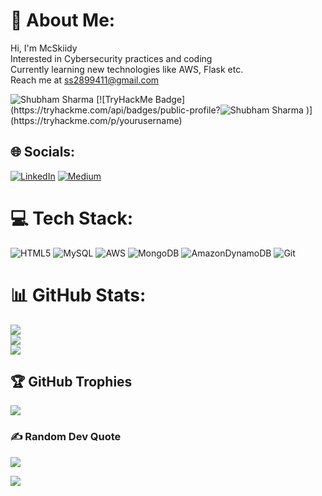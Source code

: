 # 💫 About Me:
Hi, I'm McSkiidy<br>Interested in Cybersecurity practices and coding<br>Currently learning new technologies like AWS, Flask etc.<br>Reach me at ss2899411@gmail.com
<html>
<img src="https://tryhackme-badges.s3.amazonaws.com/ss2899411.png" alt="Shubham Sharma" />
[![TryHackMe Badge](https://tryhackme.com/api/badges/public-profile?<img src="https://tryhackme-badges.s3.amazonaws.com/ss2899411.png" alt="Shubham Sharma" />
)](https://tryhackme.com/p/yourusername)


## 🌐 Socials:
[![LinkedIn](https://img.shields.io/badge/LinkedIn-%230077B5.svg?logo=linkedin&logoColor=white)](https://linkedin.com/in/https://www.linkedin.com/in/shubham-sharma-7008b5231/) [![Medium](https://img.shields.io/badge/Medium-12100E?logo=medium&logoColor=white)](https://medium.com/@@ss2899411) 

# 💻 Tech Stack:
![HTML5](https://img.shields.io/badge/html5-%23E34F26.svg?style=plastic&logo=html5&logoColor=white) ![MySQL](https://img.shields.io/badge/mysql-4479A1.svg?style=plastic&logo=mysql&logoColor=white) ![AWS](https://img.shields.io/badge/AWS-%23FF9900.svg?style=plastic&logo=amazon-aws&logoColor=white) ![MongoDB](https://img.shields.io/badge/MongoDB-%234ea94b.svg?style=plastic&logo=mongodb&logoColor=white) ![AmazonDynamoDB](https://img.shields.io/badge/Amazon%20DynamoDB-4053D6?style=plastic&logo=Amazon%20DynamoDB&logoColor=white) ![Git](https://img.shields.io/badge/git-%23F05033.svg?style=plastic&logo=git&logoColor=white)
# 📊 GitHub Stats:
![](https://github-readme-stats.vercel.app/api?username=McSkiidy&theme=merko&hide_border=false&include_all_commits=true&count_private=true)<br/>
![](https://github-readme-streak-stats.herokuapp.com/?user=McSkiidy&theme=merko&hide_border=false)<br/>
![](https://github-readme-stats.vercel.app/api/top-langs/?username=McSkiidy&theme=merko&hide_border=false&include_all_commits=true&count_private=true&layout=compact)

## 🏆 GitHub Trophies
![](https://github-profile-trophy.vercel.app/?username=McSkiidy&theme=radical&no-frame=false&no-bg=true&margin-w=4)

### ✍️ Random Dev Quote
![](https://quotes-github-readme.vercel.app/api?type=horizontal&theme=merko)


[![](https://visitcount.itsvg.in/api?id=McSkiidy&label=Profile%20Views&pretty=false)](https://visitcount.itsvg.in)

<!-- Proudly created with GPRM ( https://gprm.itsvg.in ) -->
